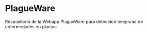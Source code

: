# PlagueWare
Respositorio de la Webapp PlagueWare para deteccion temprana de enfermedades en plantas
